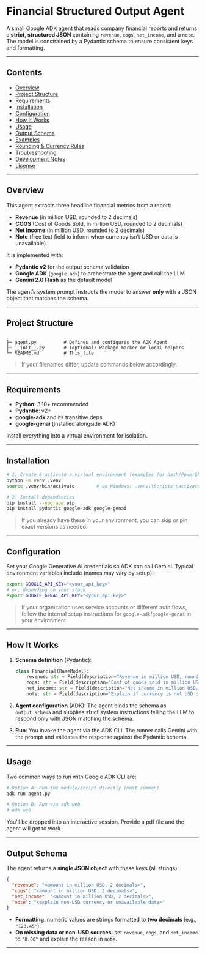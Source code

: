 # Financial Structured Output Agent

A small Google ADK agent that reads company financial reports and returns a **strict, structured JSON** containing `revenue`, `cogs`, `net_income`, and a `note`. The model is constrained by a Pydantic schema to ensure consistent keys and formatting.

---

## Contents

* [Overview](#overview)
* [Project Structure](#project-structure)
* [Requirements](#requirements)
* [Installation](#installation)
* [Configuration](#configuration)
* [How It Works](#how-it-works)
* [Usage](#usage)
* [Output Schema](#output-schema)
* [Examples](#examples)
* [Rounding & Currency Rules](#rounding--currency-rules)
* [Troubleshooting](#troubleshooting)
* [Development Notes](#development-notes)
* [License](#license)

---

## Overview

This agent extracts three headline financial metrics from a report:

* **Revenue** (in million USD, rounded to 2 decimals)
* **COGS** (Cost of Goods Sold, in million USD, rounded to 2 decimals)
* **Net Income** (in million USD, rounded to 2 decimals)
* **Note** (free text field to inform when currency isn’t USD or data is unavailable)

It is implemented with:

* **Pydantic v2** for the output schema validation
* **Google ADK** (`google.adk`) to orchestrate the agent and call the LLM
* **Gemini 2.0 Flash** as the default model

The agent’s system prompt instructs the model to answer **only** with a JSON object that matches the schema.

---

## Project Structure

```
.
├─ agent.py          # Defines and configures the ADK Agent
├─ __init__.py       # (optional) Package marker or local helpers
└─ README.md         # This file
```

> If your filenames differ, update commands below accordingly.

---

## Requirements

* **Python**: 3.10+ recommended
* **Pydantic**: v2+
* **google-adk** and its transitive deps
* **google-genai** (installed alongside ADK)

Install everything into a virtual environment for isolation.

---

## Installation

```bash
# 1) Create & activate a virtual environment (examples for bash/PowerShell)
python -m venv .venv
source .venv/bin/activate        # on Windows: .venv\\Scripts\\activate

# 2) Install dependencies
pip install --upgrade pip
pip install pydantic google-adk google-genai
```

> If you already have these in your environment, you can skip or pin exact versions as needed.

---

## Configuration

Set your Google Generative AI credentials so ADK can call Gemini. Typical environment variables include (names may vary by setup):

```bash
export GOOGLE_API_KEY="<your_api_key>"
# or, depending on your stack
export GOOGLE_GENAI_API_KEY="<your_api_key>"
```

> If your organization uses service accounts or different auth flows, follow the internal setup instructions for `google-adk`/`google-genai` in your environment.

---

## How It Works

1. **Schema definition** (Pydantic):

   ```python
   class Financial(BaseModel):
       revenue: str = Field(description="Revenue in million USD, rounded to 2 decimals")
       cogs: str = Field(description="Cost of goods sold in million USD, rounded to 2 decimals")
       net_income: str = Field(description="Net income in million USD, rounded to 2 decimals")
       note: str = Field(description="Explain if currency is not USD or data is unavailable")
   ```

2. **Agent configuration** (ADK): The agent binds the schema as `output_schema` and supplies strict system instructions telling the LLM to respond only with JSON matching the schema.

3. **Run**: You invoke the agent via the ADK CLI. The runner calls Gemini with the prompt and validates the response against the Pydantic schema.

---

## Usage

Two common ways to run with Google ADK CLI are:

```bash
# Option A: Run the module/script directly (most common)
adk run agent.py

# Option B: Run via adk web
# adk web
```

You’ll be dropped into an interactive session. Provide a pdf file and the agent will get to work


---

## Output Schema

The agent returns a **single JSON object** with these keys (all strings):

```json
{
  "revenue": "<amount in million USD, 2 decimals>",
  "cogs": "<amount in million USD, 2 decimals>",
  "net_income": "<amount in million USD, 2 decimals>",
  "note": "<explain non-USD currency or unavailable data>"
}
```

* **Formatting**: numeric values are strings formatted to **two decimals** (e.g., `"123.45"`).
* **On missing data or non-USD sources**: set `revenue`, `cogs`, and `net_income` to `"0.00"` and explain the reason in `note`.

---
